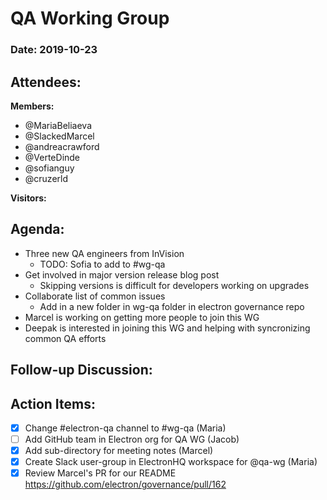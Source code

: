 # QA Working Group

### Date: 2019-10-23

## Attendees:

**Members:**
* @MariaBeliaeva
* @SlackedMarcel
* @andreacrawford
* @VerteDinde
* @sofianguy
* @cruzerld
    
**Visitors:**


## Agenda:
* Three new QA engineers from InVision
    * TODO: Sofia to add to #wg-qa
* Get involved in major version release blog post
    * Skipping versions is difficult for developers working on upgrades
* Collaborate list of common issues
    * Add in a new folder in wg-qa folder in electron governance repo
* Marcel is working on getting more people to join this WG
* Deepak is interested in joining this WG and helping with syncronizing common QA efforts

## Follow-up Discussion:


## Action Items:
* [x] Change #electron-qa channel to #wg-qa (Maria)
* [ ] Add GitHub team in Electron org for QA WG (Jacob)
* [x] Add sub-directory for meeting notes (Marcel)
* [x] Create Slack user-group in ElectronHQ workspace for @qa-wg (Maria)
* [x] Review Marcel's PR for our README https://github.com/electron/governance/pull/162